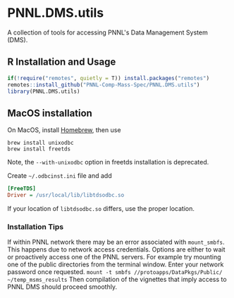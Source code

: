 # PNNL.DMS.utils

A collection of tools for accessing PNNL's Data Management System (DMS).

## R Installation and Usage

```R
if(!require("remotes", quietly = T)) install.packages("remotes")
remotes::install_github("PNNL-Comp-Mass-Spec/PNNL.DMS.utils")
library(PNNL.DMS.utils)
```

## MacOS installation

On MacOS, install [Homebrew](https://brew.sh/), then use

```Shell
brew install unixodbc
brew install freetds
```
Note, the `--with-unixodbc` option in freetds installation is deprecated.

Create `~/.odbcinst.ini` file and add
```INI
[FreeTDS]
Driver = /usr/local/lib/libtdsodbc.so
```
If your location of `libtdsodbc.so` differs, use the proper location.

### Installation Tips

If within PNNL network there may be an error associated with `mount_smbfs`. This happens due to network access credentials. Options are either to wait or proactively access one of the PNNL servers. For example try mounting one of the public directories from the terminal window. Enter your network password once requested. 
`mount -t smbfs //protoapps/DataPkgs/Public/ ~/temp_msms_results`
Then compilation of the vignettes that imply access to PNNL DMS should proceed smoothly.

